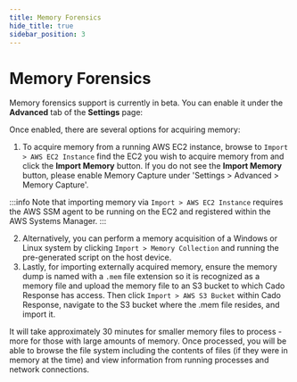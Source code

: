 ```yaml
---
title: Memory Forensics
hide_title: true
sidebar_position: 3
---
```


# Memory Forensics
Memory forensics support is currently in beta. You can enable it under the **Advanced** tab of the **Settings** page:

Once enabled, there are several options for acquiring memory:
1. To acquire memory from a running AWS EC2 instance, browse to `Import > AWS EC2 Instance` find the EC2 you wish to acquire memory from and click the  **Import Memory** button.  If you do not see the **Import Memory** button, please enable Memory Capture under 'Settings > Advanced > Memory Capture'.

:::info 
Note that importing memory via `Import > AWS EC2 Instance` requires the AWS SSM agent to be running on the EC2 and registered within the AWS Systems Manager.
:::

2. Alternatively, you can perform a memory acquisition of a Windows or Linux system by clicking `Import > Memory Collection` and running the pre-generated script on the host device.
3. Lastly, for importing externally acquired memory, ensure the memory dump is named with a `.mem` file extension so it is recognized as a memory file and upload the memory file to an S3 bucket to which Cado Response has access.  Then click `Import > AWS S3 Bucket` within Cado Response, navigate to the S3 bucket where the .mem file resides, and import it.    

It will take approximately 30 minutes for smaller memory files to process - more for those with large amounts of memory. Once processed, you will be able to browse the file system including the contents of files (if they were in memory at the time) and view information from running processes and network connections.  